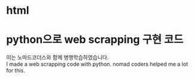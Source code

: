 # html
# python으로 web scrapping 구현 코드

이는 노마드코더스와 함께 병행학습하였습니다. <br>
I made a web scrapping code with python. nomad coders helped me a lot for this.
